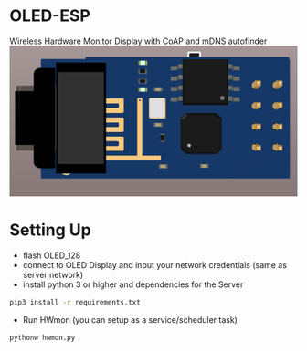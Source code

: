 # OLED-ESP
Wireless Hardware Monitor Display with CoAP and mDNS autofinder
![Image of OLED-ESP](imgs/renderings.png)
# Setting Up
  * flash OLED_128
  * connect to OLED Display and input your network credentials (same as server network)
  * install python 3 or higher and dependencies for the Server
```sh
pip3 install -r requirements.txt 
```

  * Run HWmon (you can setup as a service/scheduler task)
```sh
pythonw hwmon.py
```
